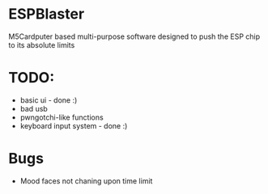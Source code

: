 # ESPBlaster

M5Cardputer based multi-purpose software designed to push the ESP chip to its absolute limits 

# TODO:
- basic ui - done :)
- bad usb
- pwngotchi-like functions
- keyboard input system - done :)

# Bugs
- Mood faces not chaning upon time limit
